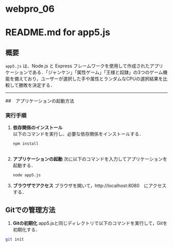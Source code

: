 # webpro_06

# README.md for app5.js

## 概要
`app5.js` は、Node.js と Express フレームワークを使用して作成されたアプリケーションである．「ジャンケン」「属性ゲーム」「王様と奴隷」の3つのゲーム機能を備えており，ユーザーが選択した手や属性とランダムなCPUの選択結果を比較して勝敗を決定する．

---

##　アプリケーションの起動方法

### 実行手順
1. **依存関係のインストール**  
   以下のコマンドを実行し、必要な依存関係をインストールする．
   ```bash
   npm install 
 
   ```
2. **アプリケーションの起動**
    次に以下のコマンドを入力してアプリケーションを起動する．
    ```bash
    node app5.js
    ```

3. **ブラウザでアクセス**
    ブラウザを開いて，http://localhost:8080　にアクセスする．

## Gitでの管理方法

1. **Gitの初期化**
app5.jsと同じディレクトリで以下のコマンドを実行して，Gitを初期化する．
```bash
git init
```


   

